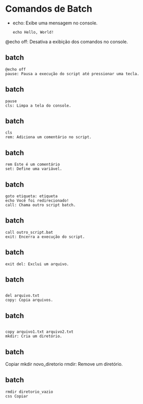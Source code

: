 # Comandos de Batch

- echo: Exibe uma mensagem no console.
  ```batch
  echo Hello, World!
@echo off: Desativa a exibição dos comandos no console.

## batch
```
@echo off
pause: Pausa a execução do script até pressionar uma tecla.
```
## batch
```
pause
cls: Limpa a tela do console.
```
## batch
```
cls
rem: Adiciona um comentário no script.
```

## batch
```
rem Este é um comentário
set: Define uma variável.
```

## batch
```
goto etiqueta: etiqueta
echo Você foi redirecionado!
call: Chama outro script batch.
```

## batch 
```
call outro_script.bat
exit: Encerra a execução do script.
```

## batch 
```
exit del: Exclui um arquivo.
```

## batch
```

del arquivo.txt
copy: Copia arquivos.
```

## batch
```

copy arquivo1.txt arquivo2.txt
mkdir: Cria um diretório.
```

## batch
Copiar mkdir novo_diretorio
rmdir: Remove um diretório.

## batch
```
rmdir diretorio_vazio
css Copiar
```



































